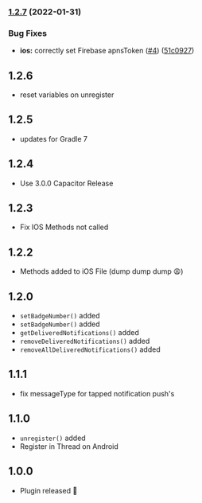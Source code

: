### [1.2.7](https://github.com/EinfachHans/capacitor-firebase-push/compare/V1.2.6...V1.2.7) (2022-01-31)


### Bug Fixes

* **ios:** correctly set Firebase apnsToken ([#4](https://github.com/EinfachHans/capacitor-firebase-push/issues/4)) ([51c0927](https://github.com/EinfachHans/capacitor-firebase-push/commit/51c0927d22c42855e963ec5ff2b3847f255f7d31))

## 1.2.6
- reset variables on unregister

## 1.2.5
- updates for Gradle 7

## 1.2.4
- Use 3.0.0 Capacitor Release

## 1.2.3
- Fix IOS Methods not called

## 1.2.2
- Methods added to iOS File (dump dump dump 😩)

## 1.2.0
- `setBadgeNumber()` added
- `setBadgeNumber()` added
- `getDeliveredNotifications()` added
- `removeDeliveredNotifications()` added
- `removeAllDeliveredNotifications()` added

## 1.1.1

- fix messageType for tapped notification push's

## 1.1.0

- `unregister()` added
- Register in Thread on Android

## 1.0.0

- Plugin released 🎉
